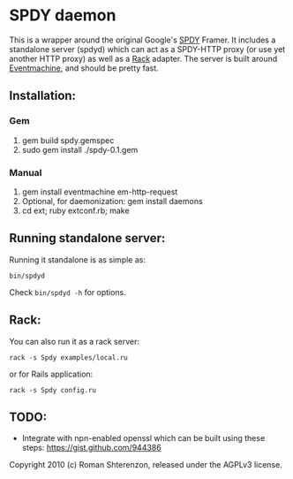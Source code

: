 SPDY daemon
===========

This is a wrapper around the original Google's [SPDY][1] Framer.
It includes a standalone server (spdyd) which can act as a SPDY-HTTP proxy (or use yet another HTTP proxy)
as well as a [Rack][2] adapter.
The server is built around [Eventmachine][3], and should be pretty fast.


Installation:
-------------

### Gem

1. gem build spdy.gemspec
2. sudo gem install ./spdy-0.1.gem

### Manual

1. gem install eventmachine em-http-request
2. Optional, for daemonization: gem install daemons
3. cd ext; ruby extconf.rb; make


Running standalone server:
--------------------------

Running it standalone is as simple as:

    bin/spdyd

Check `bin/spdyd -h` for options.


Rack:
-----

You can also run it as a rack server:

    rack -s Spdy examples/local.ru

or for Rails application:

    rack -s Spdy config.ru


TODO:
-----

* Integrate with npn-enabled openssl which can be built using these steps:
https://gist.github.com/944386


[1]: http://mbelshe.github.com/SPDY-Specification/draft-mbelshe-spdy-00.xml
[2]: http://rack.rubyforge.org/
[3]: http://rubyeventmachine.com/

Copyright 2010 (c) Roman Shterenzon, released under the AGPLv3 license.
